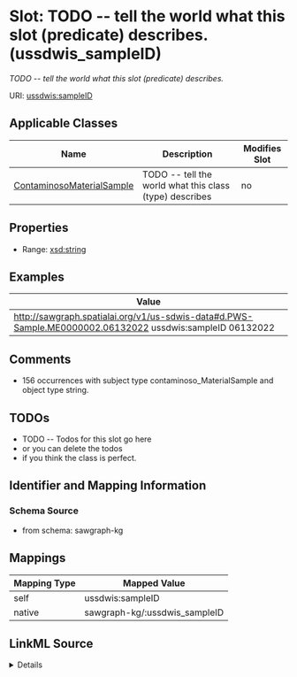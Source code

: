 

# Slot: TODO -- tell the world what this slot (predicate) describes. (ussdwis_sampleID)


_TODO -- tell the world what this slot (predicate) describes._





URI: [ussdwis:sampleID](http://sawgraph.spatialai.org/v1/us-sdwis#sampleID)



<!-- no inheritance hierarchy -->





## Applicable Classes

| Name | Description | Modifies Slot |
| --- | --- | --- |
| [ContaminosoMaterialSample](../classes/ContaminosoMaterialSample.md) | TODO -- tell the world what this class (type) describes |  no  |







## Properties

* Range: [xsd:string](http://www.w3.org/2001/XMLSchema#string)






## Examples

| Value |
| --- |
| http://sawgraph.spatialai.org/v1/us-sdwis-data#d.PWS-Sample.ME0000002.06132022 ussdwis:sampleID 06132022 |

## Comments

* 156 occurrences with subject type contaminoso_MaterialSample and object type string.

## TODOs

* TODO -- Todos for this slot go here
* or you can delete the todos
* if you think the class is perfect.

## Identifier and Mapping Information







### Schema Source


* from schema: sawgraph-kg




## Mappings

| Mapping Type | Mapped Value |
| ---  | ---  |
| self | ussdwis:sampleID |
| native | sawgraph-kg/:ussdwis_sampleID |




## LinkML Source

<details>
```yaml
name: ussdwis_sampleID
description: TODO -- tell the world what this slot (predicate) describes.
title: TODO -- tell the world what this slot (predicate) describes.
todos:
- TODO -- Todos for this slot go here
- or you can delete the todos
- if you think the class is perfect.
comments:
- 156 occurrences with subject type contaminoso_MaterialSample and object type string.
examples:
- value: http://sawgraph.spatialai.org/v1/us-sdwis-data#d.PWS-Sample.ME0000002.06132022
    ussdwis:sampleID 06132022
from_schema: sawgraph-kg
rank: 1000
slot_uri: ussdwis:sampleID
alias: ussdwis_sampleID
domain_of:
- contaminoso_MaterialSample
range: string

```
</details>